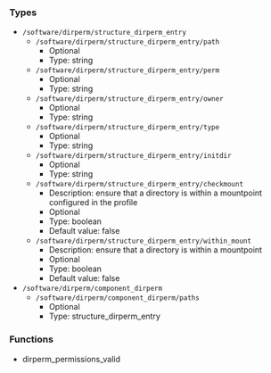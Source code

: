 
### Types

 - `/software/dirperm/structure_dirperm_entry`
    - `/software/dirperm/structure_dirperm_entry/path`
        - Optional
        - Type: string
    - `/software/dirperm/structure_dirperm_entry/perm`
        - Optional
        - Type: string
    - `/software/dirperm/structure_dirperm_entry/owner`
        - Optional
        - Type: string
    - `/software/dirperm/structure_dirperm_entry/type`
        - Optional
        - Type: string
    - `/software/dirperm/structure_dirperm_entry/initdir`
        - Optional
        - Type: string
    - `/software/dirperm/structure_dirperm_entry/checkmount`
        - Description: ensure that a directory is within a mountpoint configured in the profile
        - Optional
        - Type: boolean
        - Default value: false
    - `/software/dirperm/structure_dirperm_entry/within_mount`
        - Description: ensure that a directory is within a mountpoint
        - Optional
        - Type: boolean
        - Default value: false
 - `/software/dirperm/component_dirperm`
    - `/software/dirperm/component_dirperm/paths`
        - Optional
        - Type: structure_dirperm_entry

### Functions

 - dirperm_permissions_valid
